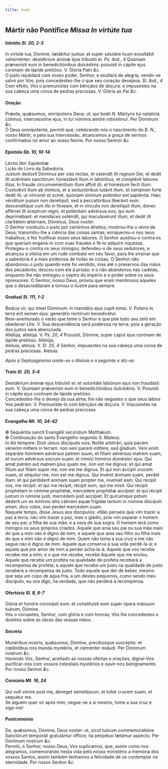 ```yaml
---
title: todo
---
```

<h2 class="text-center">Mártir não Pontífice <em>Missa In virtúte tua</em></h2>

<h4 class="text-center">Intróito <em>Sl. 20, 2-3</em></h4>
<div class="container-fluid">
<div class="row">
<div class="dropcap text-justify">
In virtúte tua, Dómine, lætábitur justus: et super salutáre tuum exsultábit veheménter: desidérium ánimæ ejus tribuísti ei. <em>Ps. ibid., 4</em> Quóniam prævenísti eum in benedictiónibus dulcédinis: posuísti in cápite ejus corónam de lápide pretióso.
V. Gloria Patri <em>&c.</em>
</div>
<div class="dropcap text-justify">
O justo rejubilará com vosso poder, Senhor, e exultará de alegria, vendo-se salvo por Vós; pois concedestes-lhe o que seu coração desejava. <em>Sl. ibid., 4</em> Com efeito, Vós o premunistes com bênçãos de doçura: e impusestes na sua cabeça uma coroa de pedras preciosas.
V. Glória ao Pai <em>&c.</em>
</div>
</div>
</div>

<h4 class="text-center">Oração</h4>
<div class="container-fluid">
<div class="row">
<div class="dropcap text-justify">
Præsta, quǽsumus, omnípotens Deus: ut, qui beáti <em>N. </em>Mártyris tui natalícia cólimus, intercessióne ejus, in tui nóminis amóre roborémur. Per Dóminum <em>&c.</em>
</div>
<div class="dropcap text-justify">
Ó Deus omnipotente, permiti que, celebrando nós o nascimento do B. <em>N.</em>, vosso Mártir, e pela sua intercessão, alcancemos a graça de sermos confirmados no amor ao vosso Nome. Por nosso Senhor <em>&c.</em>
</div>
</div>
</div>

<h4 class="text-center">Epístola <em>Sb. 10, 10-14</em></h4>
<div class="container-fluid">
<div class="row">
<div class="text-justify">
Léctio libri Sapiéntiæ.
</div>
<div class="text-justify">
Lição do Livro da Sabedoria.
</div>
<div class="dropcap text-justify">
Justum dedúxit Dóminus per vias rectas, et ostendit illi regnum Dei, et dedit illi sciéntiam sanctórum: honestávit illum in labóribus, et complévit labores illíus. In fraude circumveniéntium illum áffuit illi, et honéstum fecit illum. Custodívit illum ab inimícis, et a seductóribus tutávit illum, et certámen forte dedit illi, ut vínceret et sciret, quóniam ómnium poténtior est sapiéntia. Hæc vénditum jusíum non derelíquit, sed a peccatóribus liberávit eum: descendítque cum illo in fóveam, et in vínculis non derelíquit illum, donec afférret illi sceptrum regni, et poténtiam advérsus eos, qui eum deprimébant: et mendáces osténdit, qui maculavérunt illum, et dedit illi claritátem ætérnam, Dóminus, Deus noster.
</div>
<div class="dropcap text-justify">
O Senhor conduziu o justo por caminhos direitos; mostrou-lhe o reino de Deus; transmitiu-lhe a ciência das coisas santas; enriqueceu-o nos seus trabalhos; e fez frutificar esses seus labores. O Senhor auxiliou-o contra os que queriam enganá-lo com suas fraudes e fê-lo adquirir riquezas. Protegeu-o contra os seus inimigos; defendeu-o de seus sedutores; e alcançou a vitória em um rude combate em seu favor, para lhe ensinar que a sabedoria é a mais poderosa de todas as coisas. O Senhor não abandonou o justo quando este foi vendido, mas até o preservou das mãos dos pecadores; desceu com ele á prisão; e o não abandonou nas cadeias, enquanto lhe não entregou o ceptro do império e o poder sobre os seus opressores. O Senhor, nosso Deus, provou que eram mentirosos aqueles que o desacreditaram e tornou-o ilustre para sempre.
</div>
</div>
</div>

<h4 class="text-center">Gradual <em>Sl. 111, 1-2</em></h4>
<div class="container-fluid">
<div class="row">
<div class="dropcap text-justify">
Beátus vir, qui timet Dóminum: in mandátis ejus cupit nimis. V. Potens in terra erit semen ejus: generátio rectórum benedicétur.
</div>
<div class="dropcap text-justify">
Bem-aventurado o varão que teme o Senhor e que põe todo seu zelo em obedecer-Lhe. V. Sua descendência será poderosa na terra; pois a geração dos justos será abençoada.
</div>
<div class="text-justify">
Allelúja, allelúja. V. <em>Ps. 20, 4</em> Posuísti, Dómine, super caput ejus corónam de lápide pretióso. Allelúja.
</div>
<div class="text-justify">
Aleluia, aleluia. V. <em>Sl. 20, 4</em> Senhor, impusestes na sua cabeça uma coroa de pedras preciosas. Aleluia.
</div>
</div>
</div>

<em>Após a Septuagésima omite-se o Aleluia e o seguinte e diz-se:</em>

<h4 class="text-center">Trato <em>Sl. 20, 3-4</em></h4>
<div class="container-fluid">
<div class="row">
<div class="dropcap text-justify">
Desidérium ánimæ ejus tribuísti ei: et voluntáte labiórum ejus non fraudásti eum. V. Quóniam prævenísti eum in benedictiónibus dulcédinis. V. Posuísti in cápite ejus corónam de lápide pretióso.
</div>
<div class="dropcap text-justify">
Concedestes-lhe o desejo da sua alma; lhe não negastes o que seus lábios Vos pediram. V. Premuniste-lo com bênçãos de doçura. V. Impusestes na sua cabeça uma coroa de pedras preciosas.
</div>
</div>
</div>

<h4 class="text-center">Evangelho <em>Mt. 10, 34-42</em></h4>
<div class="container-fluid">
<div class="row">
<div class="text-justify">
<span class="text-danger">&#10016;</span> Sequéntia sancti Evangélii secúndum Matthǽum.
</div>
<div class="text-justify">
<span class="text-danger">&#10016;</span> Continuação do santo Evangelho segundo S. Mateus.
</div>
<div class="dropcap text-justify">
In illo témpore: Dixit Jesus discípulis suis: Nolíte arbitrári, quia pacem vénerim míttere in terram: non veni pacem míttere, sed gládium. Veni enim separáre hóminem advérsus patrem suum, et fíliam advérsus matrem suam, et nurum advérsus socrum suam: et inimíci hóminis doméstici ejus. Qui amat patrem aut matrem plus quam me, non est me dignus: et qui amat fílium aut fíliam super me, non est me dignus. Et qui non áccipit crucem suam, et séquitur me, non est me dignus. Qui invénit ánimam suam, perdet illam: et qui perdíderit ánimam suam propter me, invéniet eam. Qui récipit vos, me récipit: et qui me récipit, récipit eum, qui me misit. Qui récipit prophétam in nómine prophétæ, mercédem prophétæ accípiet: et qui récipit justum in nómine justi, mercédem justi accípiet. Et quicúmque potum déderit uni ex mínimis istis cálicem aquæ frígidæ tantum in nómine discípuli: amen, dico vobis, non perdet mercédem suam.
</div>
<div class="dropcap text-justify">
Naquele tempo, disse Jesus aos discípulos: «Não penseis que vim trazer a paz à terra; não vim trazer a paz, mas o gládio; pois vim separar o homem de seu pai; a filha de sua mãe; e a nora de sua sogra. O homem terá como inimigos os seus próprios criados. Aquele que ama seu pai ou sua mãe mais do que a mim não é digno de mim; e aquele que ama seu filho ou filha mais do que a mim não é digno de mim. Quem não toma a sua cruz e me não segue não é digno de mim. Aquele que conserva a sua vida perdê-la-á; e aquele que por amor de mim a perder achá-la-á. Aquele que vos recebe recebe-me a mim; e o que me recebe, recebe Aquele que me enviou. Aquele que recebe um profeta na qualidade de profeta receberá a recompensa de profeta; e aquele que recebe um justo na qualidade de justo receberá a recompensa de justo. Todo aquele que der de beber, mesmo que seja um copo de água fria, a um destes pequenos, como sendo meu discípulo, eu vos digo, na verdade, que não perderá a recompensa.
</div>
</div>
</div>

<h4 class="text-center">Ofertório <em>Sl. 8, 6-7</em></h4>
<div class="container-fluid">
<div class="row">
<div class="dropcap text-justify">
Glória et honóre coronásti eum: et constituísti eum super ópera mánuum tuárum, Dómine.
</div>
<div class="dropcap text-justify">
Vós o coroastes, Senhor, com glória e com honras; Vós lhe concedestes o domínio sobre as obras das vossas mãos.
</div>
</div>
</div>

<h4 class="text-center">Secreta</h4>
<div class="container-fluid">
<div class="row">
<div class="dropcap text-justify">
Munéribus nostris, quǽsumus, Dómine, precibúsque suscéptis: et cœléstibus nos munda mystériis, et cleménter exáudi. Per Dóminum nostrum <em>&c.</em>
</div>
<div class="dropcap text-justify">
Havendo Vós, Senhor, aceitado as nossas ofertas e orações, dignai-Vos purificar-nos com vossos celestiais mystérios e ouvir-nos benignamente. Por nosso Senhor <em>&c.</em>
</div>
</div>
</div>

<h4 class="text-center">Comúnio <em>Mt. 16, 24</em></h4>
<div class="container-fluid">
<div class="row">
<div class="dropcap text-justify">
Qui vult veníre post me, ábneget semetípsum, et tollat crucem suam, et sequátur me.
</div>
<div class="dropcap text-justify">
Se alguém quer vir após mim, negue-se a si mesmo, tome a sua cruz e siga-me!
</div>
</div>
</div>

<h4 class="text-center">Postcomúnio</h4>
<div class="container-fluid">
<div class="row">
<div class="dropcap text-justify">
Da, quǽsumus, Dómine, Deus noster: ut, sicut tuórum commemoratióne Sanctórum temporáli gratulámur offício; ita perpétuo lætámur aspéctu. Per Dóminum nostrum <em>&c.</em>
</div>
<div class="dropcap text-justify">
Permiti, ó Senhor, nosso Deus, Vos suplicamos, que, assim como nos alegramos, comemorando nesta vida pelo nosso ministério a memória dos vossos Santos, assim também tenhamos a felicidade de os contemplar na eternidade. Por nosso Senhor <em>&c.</em>
</div>
</div>
</div>
